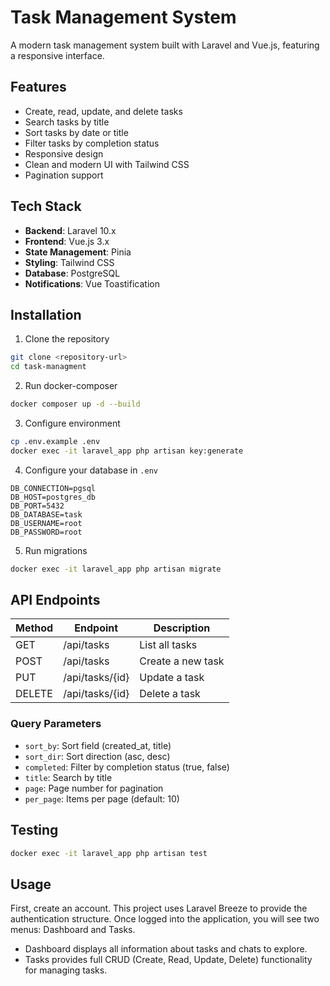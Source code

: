 # Task Management System

A modern task management system built with Laravel and Vue.js, featuring a responsive interface.

## Features

-   Create, read, update, and delete tasks
-   Search tasks by title
-   Sort tasks by date or title
-   Filter tasks by completion status
-   Responsive design
-   Clean and modern UI with Tailwind CSS
-   Pagination support

## Tech Stack

-   **Backend**: Laravel 10.x
-   **Frontend**: Vue.js 3.x
-   **State Management**: Pinia
-   **Styling**: Tailwind CSS
-   **Database**: PostgreSQL
-   **Notifications**: Vue Toastification

## Installation

1. Clone the repository

```bash
git clone <repository-url>
cd task-managment
```

2. Run docker-composer

```bash
docker composer up -d --build
```

3. Configure environment

```bash
cp .env.example .env
docker exec -it laravel_app php artisan key:generate
```

4. Configure your database in `.env`

```
DB_CONNECTION=pgsql
DB_HOST=postgres_db
DB_PORT=5432
DB_DATABASE=task
DB_USERNAME=root
DB_PASSWORD=root
```

5. Run migrations

```bash
docker exec -it laravel_app php artisan migrate
```

## API Endpoints

| Method | Endpoint        | Description       |
| ------ | --------------- | ----------------- |
| GET    | /api/tasks      | List all tasks    |
| POST   | /api/tasks      | Create a new task |
| PUT    | /api/tasks/{id} | Update a task     |
| DELETE | /api/tasks/{id} | Delete a task     |

### Query Parameters

-   `sort_by`: Sort field (created_at, title)
-   `sort_dir`: Sort direction (asc, desc)
-   `completed`: Filter by completion status (true, false)
-   `title`: Search by title
-   `page`: Page number for pagination
-   `per_page`: Items per page (default: 10)

## Testing

```bash
docker exec -it laravel_app php artisan test

```

## Usage
First, create an account.
This project uses Laravel Breeze to provide the authentication structure.
Once logged into the application, you will see two menus: Dashboard and Tasks.

- Dashboard displays all information about tasks and chats to explore.
- Tasks provides full CRUD (Create, Read, Update, Delete) functionality for managing tasks.